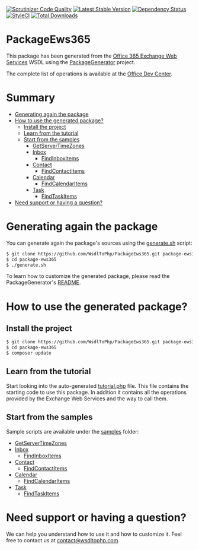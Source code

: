 [![Scrutinizer Code Quality](https://scrutinizer-ci.com/g/WsdlToPhp/PackageEws365/badges/quality-score.png?b=develop)](https://scrutinizer-ci.com/g/WsdlToPhp/PackageEws365/?branch=develop)
[![Latest Stable Version](https://poser.pugx.org/wsdltophp/package-ews365/v/stable)](https://packagist.org/packages/wsdltophp/package-ews365)
[![Dependency Status](https://www.versioneye.com/user/projects/55fc8608ddc3cf0014000209/badge.svg)](https://www.versioneye.com/user/projects/55fc8608ddc3cf0014000209)
[![StyleCI](https://styleci.io/repos/41913278/shield)](https://styleci.io/repos/41913278)
[![Total Downloads](https://poser.pugx.org/wsdltophp/package-ews365/downloads)](https://packagist.org/packages/wsdltophp/package-ews365)

# PackageEws365
This package has been generated from the [Office 365 Exchange Web Services](wsdl/services.wsdl) WSDL using the [PackageGenerator](https://github.com/WsdlToPhp/PackageGenerator) project.

The complete list of operations is available at the [Office Dev Center](https://msdn.microsoft.com/fr-fr/library/office/bb409286(v=exchg.150).aspx).

# Summary
- [Generating again the package](#generating-again-the-package)
- [How to use the generated package?](#how-to-use-the-generated-package)
    - [Install the project](#install-the-project)
    - [Learn from the tutorial](#learn-from-the-tutorial)
    - [Start from the samples](#start-from-the-samples)
        - [GetServerTimeZones](samples/GetServerTimeZones.php)
        - [Inbox](samples/inbox)
            - [FindInboxItems](samples/inbox/FindItems.php)
        - [Contact](samples/contact)
            - [FindContactItems](samples/contact/FindItems.php)
        - [Calendar](samples/calendar)
            - [FindCalendarItems](samples/calendar/FindItems.php)
        - [Task](samples/task)
            - [FindTaskItems](samples/task/FindItems.php)
- [Need support or having a question?](#need-support-or-having-a-question)

# Generating again the package
You can generate again the package's sources using the [generate.sh](generate.sh) script:
```bash
$ git clone https://github.com/WsdlToPhp/PackageEws365.git package-ews365
$ cd package-ews365
$ ./generate.sh
```
To learn how to customize the generated package, please read the PackageGenerator's [README](https://github.com/WsdlToPhp/PackageGenerator/blob/master/README.md).

# How to use the generated package?

## Install the project
```bash
$ git clone https://github.com/WsdlToPhp/PackageEws365.git package-ews365
$ cd package-ews365
$ composer update
```

## Learn from the tutorial
Start looking into the auto-generated [tutorial.php](tutorial.php) file. This file contains the starting code to use this package. In addition it contains all the operations provided by the Exchange Web Services and the way to call them.

## Start from the samples
Sample scripts are available under the [samples](samples) folder:

- [GetServerTimeZones](samples/GetServerTimeZones.php)
- [Inbox](samples/inbox)
    - [FindInboxItems](samples/inbox/FindItems.php)
- [Contact](samples/contact)
    - [FindContactItems](samples/contact/FindItems.php)
- [Calendar](samples/calendar)
    - [FindCalendarItems](samples/calendar/FindItems.php)
- [Task](samples/task)
    - [FindTaskItems](samples/task/FindItems.php)

# Need support or having a question?
We can help you understand how to use it and how to customize it. Feel free to contact us at contact@wsdltophp.com.